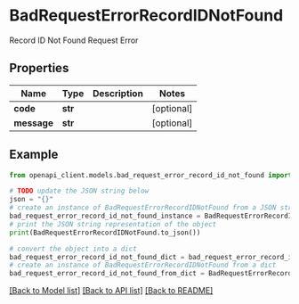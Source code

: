 # BadRequestErrorRecordIDNotFound

Record ID Not Found Request Error

## Properties

Name | Type | Description | Notes
------------ | ------------- | ------------- | -------------
**code** | **str** |  | [optional] 
**message** | **str** |  | [optional] 

## Example

```python
from openapi_client.models.bad_request_error_record_id_not_found import BadRequestErrorRecordIDNotFound

# TODO update the JSON string below
json = "{}"
# create an instance of BadRequestErrorRecordIDNotFound from a JSON string
bad_request_error_record_id_not_found_instance = BadRequestErrorRecordIDNotFound.from_json(json)
# print the JSON string representation of the object
print(BadRequestErrorRecordIDNotFound.to_json())

# convert the object into a dict
bad_request_error_record_id_not_found_dict = bad_request_error_record_id_not_found_instance.to_dict()
# create an instance of BadRequestErrorRecordIDNotFound from a dict
bad_request_error_record_id_not_found_from_dict = BadRequestErrorRecordIDNotFound.from_dict(bad_request_error_record_id_not_found_dict)
```
[[Back to Model list]](../README.md#documentation-for-models) [[Back to API list]](../README.md#documentation-for-api-endpoints) [[Back to README]](../README.md)


